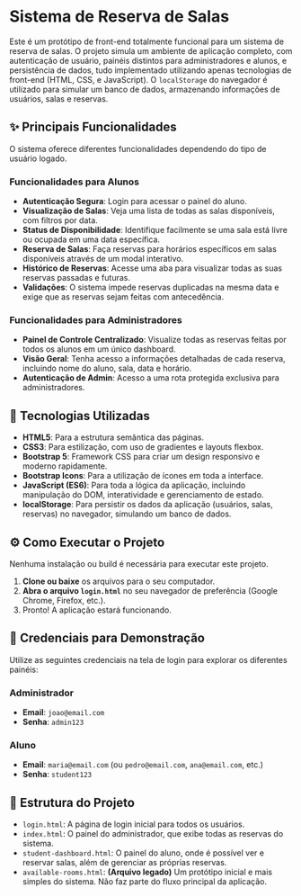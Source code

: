 # Sistema de Reserva de Salas

Este é um protótipo de front-end totalmente funcional para um sistema de reserva de salas. O projeto simula um ambiente de aplicação completo, com autenticação de usuário, painéis distintos para administradores e alunos, e persistência de dados, tudo implementado utilizando apenas tecnologias de front-end (HTML, CSS, e JavaScript). O `localStorage` do navegador é utilizado para simular um banco de dados, armazenando informações de usuários, salas e reservas.

## ✨ Principais Funcionalidades

O sistema oferece diferentes funcionalidades dependendo do tipo de usuário logado.

### Funcionalidades para Alunos
- **Autenticação Segura**: Login para acessar o painel do aluno.
- **Visualização de Salas**: Veja uma lista de todas as salas disponíveis, com filtros por data.
- **Status de Disponibilidade**: Identifique facilmente se uma sala está livre ou ocupada em uma data específica.
- **Reserva de Salas**: Faça reservas para horários específicos em salas disponíveis através de um modal interativo.
- **Histórico de Reservas**: Acesse uma aba para visualizar todas as suas reservas passadas e futuras.
- **Validações**: O sistema impede reservas duplicadas na mesma data e exige que as reservas sejam feitas com antecedência.

### Funcionalidades para Administradores
- **Painel de Controle Centralizado**: Visualize todas as reservas feitas por todos os alunos em um único dashboard.
- **Visão Geral**: Tenha acesso a informações detalhadas de cada reserva, incluindo nome do aluno, sala, data e horário.
- **Autenticação de Admin**: Acesso a uma rota protegida exclusiva para administradores.

## 🚀 Tecnologias Utilizadas

- **HTML5**: Para a estrutura semântica das páginas.
- **CSS3**: Para estilização, com uso de gradientes e layouts flexbox.
- **Bootstrap 5**: Framework CSS para criar um design responsivo e moderno rapidamente.
- **Bootstrap Icons**: Para a utilização de ícones em toda a interface.
- **JavaScript (ES6)**: Para toda a lógica da aplicação, incluindo manipulação do DOM, interatividade e gerenciamento de estado.
- **localStorage**: Para persistir os dados da aplicação (usuários, salas, reservas) no navegador, simulando um banco de dados.

## ⚙️ Como Executar o Projeto

Nenhuma instalação ou build é necessária para executar este projeto.

1.  **Clone ou baixe** os arquivos para o seu computador.
2.  **Abra o arquivo `login.html`** no seu navegador de preferência (Google Chrome, Firefox, etc.).
3.  Pronto! A aplicação estará funcionando.

## 🔑 Credenciais para Demonstração

Utilize as seguintes credenciais na tela de login para explorar os diferentes painéis:

### Administrador
- **Email**: `joao@email.com`
- **Senha**: `admin123`

### Aluno
- **Email**: `maria@email.com` (ou `pedro@email.com`, `ana@email.com`, etc.)
- **Senha**: `student123`

## 📂 Estrutura do Projeto

-   `login.html`: A página de login inicial para todos os usuários.
-   `index.html`: O painel do administrador, que exibe todas as reservas do sistema.
-   `student-dashboard.html`: O painel do aluno, onde é possível ver e reservar salas, além de gerenciar as próprias reservas.
-   `available-rooms.html`: **(Arquivo legado)** Um protótipo inicial e mais simples do sistema. Não faz parte do fluxo principal da aplicação.
